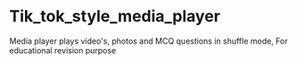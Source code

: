 # Tik_tok_style_media_player
Media player plays video's, photos and MCQ questions in shuffle mode, For educational revision purpose
